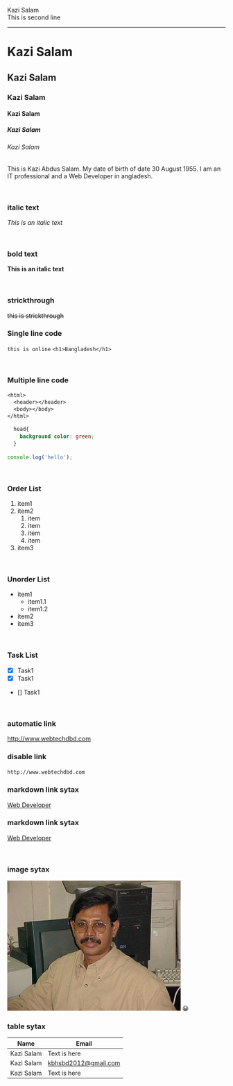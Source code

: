 <!--markdown tutorial-->

Kazi Salam <br/> This is second line

---

# Kazi Salam

## Kazi Salam

### Kazi Salam

#### Kazi Salam

##### Kazi Salam

###### Kazi Salam

<p>This is Kazi Abdus Salam. My date of birth of date 30 August 1955. I am an IT professional and a Web Developer in angladesh.</p>

<br/>

### italic text

_This is an italic text_

<br/>

### bold text

**This is an italic text**

<br/>

### strickthrough

~~this is strickthrough~~

### Single line code

`this is online` `<h1>Bangladesh</h1>`

<br/>

### Multiple line code

```
<html>
  <header></header>
  <body></body>
</html>
```

```css
  head{
    background color: green;
  }
```

```javascript
console.log('hello');
```

<br/>

### Order List

1. item1
1. item2
   1. item
   1. item
   1. item
   1. item
1. item3

<br/>

### Unorder List

- item1
  - item1.1
  - item1.2
- item2
- item3

<br/>

### Task List

- [x] Task1
- [x] Task1
- [] Task1

<br/>

### automatic link

http://www.webtechdbd.com

### disable link

`http://www.webtechdbd.com`

### markdown link sytax

[Web Developer](http://www.webtechdbd.com)

### markdown link sytax

[Web Developer][websitelink]

<br/>

### image sytax

<!-- ![profile](./images/salam1.jpg) -->
<img src="./images/salam1.jpg" width="400" title="profile image"/>
😀

<br/>

### table sytax

| Name       | Email                |
| ---------- | -------------------- |
| Kazi Salam | Text is here         |
| Kazi Salam | kbhsbd2012@gmail.com |
| Kazi Salam | Text is here         |

<!-- all link is here -->

[websitelink]: http://www.webtechdbd.com
